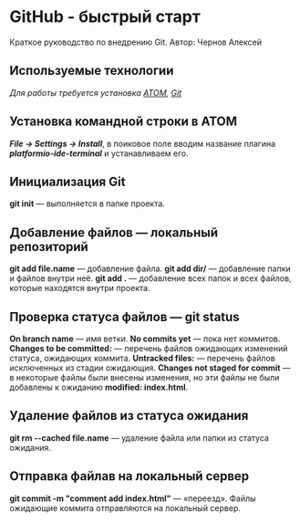 # GitHub - быстрый старт
Краткое руководство по внедрению Git. Автор: Чернов Алексей

## Используемые технологии
_Для работы требуется установка [ATOM](https://atom.io/), [Git](https://git-scm.com/)_

## Установка командной строки в ATOM
_**File -> Settings -> Install**_, в поиковое поле вводим название плагина _**platformio-ide-terminal**_ и устанавливаем его.

## Инициализация Git
**git init** — выполняется в папке проекта.

## Добавление файлов — локальный репозиторий
**git add file.name** — добавление файла.
**git add dir/** — добавление папки и файлов внутри неё.
**git add .** — добавление всех папок и всех файлов, которые находятся внутри проекта.

## Проверка статуса файлов — git status
**On branch name** — имя ветки.
**No commits yet** — пока нет коммитов.
**Changes to be committed:** — перечень файлов ожидающих изменений статуса, ожидающих коммита.
**Untracked files:** — перечень файлов исключенных из стадии ожидающия.
**Changes not staged for commit** — в некоторые файлы были внесены изменения, но эти файлы не были добавлены к ожиданию **modified: index.html**. 

## Удаление файлов из статуса ожидания
**git rm --cached file.name** — удаление файла или папки из статуса ожидания.

## Отправка файлав на локальный сервер
**git commit -m "comment add index.html"** — «переезд». Файлы ожидающие коммита отправляются на локальный сервер.

